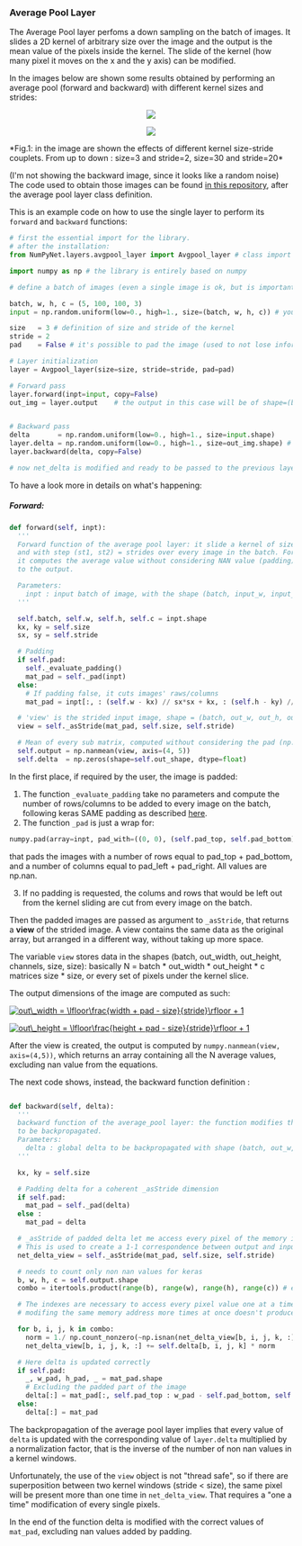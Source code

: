 ### Average Pool Layer

The Average Pool layer perfoms a down sampling on the batch of images.
It slides a 2D kernel of arbitrary size over the image and the output is the mean value of the pixels inside the kernel. The slide of the kernel (how many pixel it moves on the x and the y axis) can be modified.

In the images below are shown some results obtained by performing an average pool (forward and backward) with different kernel sizes and strides:


<p align="center">
  <img src="https://github.com/Nico-Curti/NumPyNet/blob/master/docs/NumPyNet/images/average_3-2.png" >
</p>
<p align="center">
  <img src="https://github.com/Nico-Curti/NumPyNet/blob/master/docs/NumPyNet/images/average_30-20.png">
</p>
*Fig.1: in the image are shown the effects of different kernel size-stride couplets. From up to down : size=3 and stride=2, size=30 and stride=20*

(I'm not showing the backward image, since it looks like a random noise)
The code used to obtain those images can be found [in this repository](https://github.com/Nico-Curti/NumPyNet/blob/master/NumPyNet/layers/avgpool_layer.py), after the average pool layer class definition.

This is an example code on how to use the single layer to perform its `forward` and `backward` functions:

```python
# first the essential import for the library.
# after the installation:
from NumPyNet.layers.avgpool_layer import Avgpool_layer # class import

import numpy as np # the library is entirely based on numpy

# define a batch of images (even a single image is ok, but is important that it has all the four dimensions) in the format (batch, width, height, channels)

batch, w, h, c = (5, 100, 100, 3)
input = np.random.uniform(low=0., high=1., size=(batch, w, h, c)) # you can also import an image from file

size   = 3 # definition of size and stride of the kernel
stride = 2
pad    = False # it's possible to pad the image (used to not lose information arounde image edges.)

# Layer initialization
layer = Avgpool_layer(size=size, stride=stride, pad=pad)

# Forward pass
layer.forward(inpt=input, copy=False)
out_img = layer.output    # the output in this case will be of shape=(batch, out_w, out_h, c), so a batch of images


# Backward pass
delta       = np.random.uniform(low=0., high=1., size=input.shape)     # definition of network delta, to be backpropagated
layer.delta = np.random.uniform(low=0., high=1., size=out_img.shape) # layer delta, ideally coming from the next layer
layer.backward(delta, copy=False)

# now net_delta is modified and ready to be passed to the previous layer.delta
```

To have a look more in details on what's happening:

##### Forward:

```python
def forward(self, inpt):
  '''
  Forward function of the average pool layer: it slide a kernel of size (kx,ky) = size
  and with step (st1, st2) = strides over every image in the batch. For every sub-matrix
  it computes the average value without considering NAN value (padding), and passes it
  to the output.

  Parameters:
    inpt : input batch of image, with the shape (batch, input_w, input_h, input_c)
  '''

  self.batch, self.w, self.h, self.c = inpt.shape
  kx, ky = self.size
  sx, sy = self.stride

  # Padding
  if self.pad:
    self._evaluate_padding()
    mat_pad = self._pad(inpt)
  else:
    # If padding false, it cuts images' raws/columns
    mat_pad = inpt[:, : (self.w - kx) // sx*sx + kx, : (self.h - ky) // sy*sy + ky, ...]

  # 'view' is the strided input image, shape = (batch, out_w, out_h, out_c, kx, ky)
  view = self._asStride(mat_pad, self.size, self.stride)

  # Mean of every sub matrix, computed without considering the pad (np.nan)
  self.output = np.nanmean(view, axis=(4, 5))
  self.delta  = np.zeros(shape=self.out_shape, dtype=float)
```

In the first place, if required by the user, the image is padded:

  1. The function `_evaluate_padding` take no parameters and compute the number of rows/columns to be added to every image on the batch, following keras SAME padding as described [here](https://stackoverflow.com/questions/53819528/how-does-tf-keras-layers-conv2d-with-padding-same-and-strides-1-behave).
  2. The function `_pad` is just a wrap for:

```python
numpy.pad(array=inpt, pad_with=((0, 0), (self.pad_top, self.pad_bottom), (self.pad_left, self.pad_right), (0, 0)), mode='constant', constant_values=(np.nan, np.nan))
```
that pads the images with a number of rows equal to pad_top + pad_bottom, and a number of columns equal to pad_left + pad_right. All values are np.nan.

  3. If no padding is requested, the colums and rows that would be left out from the kernel sliding are cut from every image on the batch.

Then the padded images are passed as argument to `_asStride`, that returns a **view** of the strided image. A view contains the same data as the original array, but arranged in a different way, without taking up more space.

The variable `view` stores data in the shapes (batch, out_width, out_height, channels, size, size):
basically N = batch * out_width * out_height * c matrices size * size, or every set of pixels under the kernel slice.

The output dimensions of the image are computed as such:

  <a href="https://www.codecogs.com/   eqnedit.php?latex=out\_width&space;=&space;\lfloor\frac{width&space;&plus;&space;pad&space;-&space;size}{stride}\rfloor&space;&plus;&space;1" target="_blank"><img src="https://latex.codecogs.com/gif.latex?out\_width&space;=&space;\lfloor\frac{width&space;&plus;&space;pad&space;-&space;size}{stride}\rfloor&space;&plus;&space;1" title="out\_width = \lfloor\frac{width + pad - size}{stride}\rfloor + 1" /></a>

  <a href="https://www.codecogs.com/eqnedit.php?latex=out\_height&space;=&space;\lfloor\frac{height&space;&plus;&space;pad&space;-&space;size}{stride}\rfloor&space;&plus;&space;1" target="_blank"><img src="https://latex.codecogs.com/gif.latex?out\_height&space;=&space;\lfloor\frac{height&space;&plus;&space;pad&space;-&space;size}{stride}\rfloor&space;&plus;&space;1" title="out\_height = \lfloor\frac{height + pad - size}{stride}\rfloor + 1" /></a>

After the view is created, the output is computed by `numpy.nanmean(view, axis=(4,5))`, which returns an array containing all the N average values, excluding nan value from the equations.

The next code shows, instead, the backward function definition :

```python

def backward(self, delta):
  '''
  backward function of the average_pool layer: the function modifies the net delta
  to be backpropagated.
  Parameters:
    delta : global delta to be backpropagated with shape (batch, out_w, out_h, out_c)
  '''

  kx, ky = self.size

  # Padding delta for a coherent _asStride dimension
  if self.pad:
    mat_pad = self._pad(delta)
  else :
    mat_pad = delta

  # _asStride of padded delta let me access every pixel of the memory in the order I want.
  # This is used to create a 1-1 correspondence between output and input pixels.
  net_delta_view = self._asStride(mat_pad, self.size, self.stride)

  # needs to count only non nan values for keras
  b, w, h, c = self.output.shape
  combo = itertools.product(range(b), range(w), range(h), range(c)) # every combination of indices

  # The indexes are necessary to access every pixel value one at a time, since
  # modifing the same memory address more times at once doesn't produce the correct result

  for b, i, j, k in combo:
    norm = 1./ np.count_nonzero(~np.isnan(net_delta_view[b, i, j, k, :])) # this only counts non nan values for norm
    net_delta_view[b, i, j, k, :] += self.delta[b, i, j, k] * norm

  # Here delta is updated correctly
  if self.pad:
    _, w_pad, h_pad, _ = mat_pad.shape
    # Excluding the padded part of the image
    delta[:] = mat_pad[:, self.pad_top : w_pad - self.pad_bottom, self.pad_left : h_pad - self.pad_right, :]
  else:
    delta[:] = mat_pad
```

The backpropagation of the average pool layer implies that every value of `delta` is updated with the corresponding value of `layer.delta` multiplied by a normalization factor, that is the inverse of the number of non nan values in a kernel windows.

Unfortunately, the use of the `view` object is not "thread safe", so if there are superposition between two kernel windows (stride < size), the same pixel will be present more than one time in `net_delta_view`. That requires a "one a time" modification of every single pixels.

In the end of the function delta is modified with the correct values of `mat_pad`, excluding nan values added by padding.
